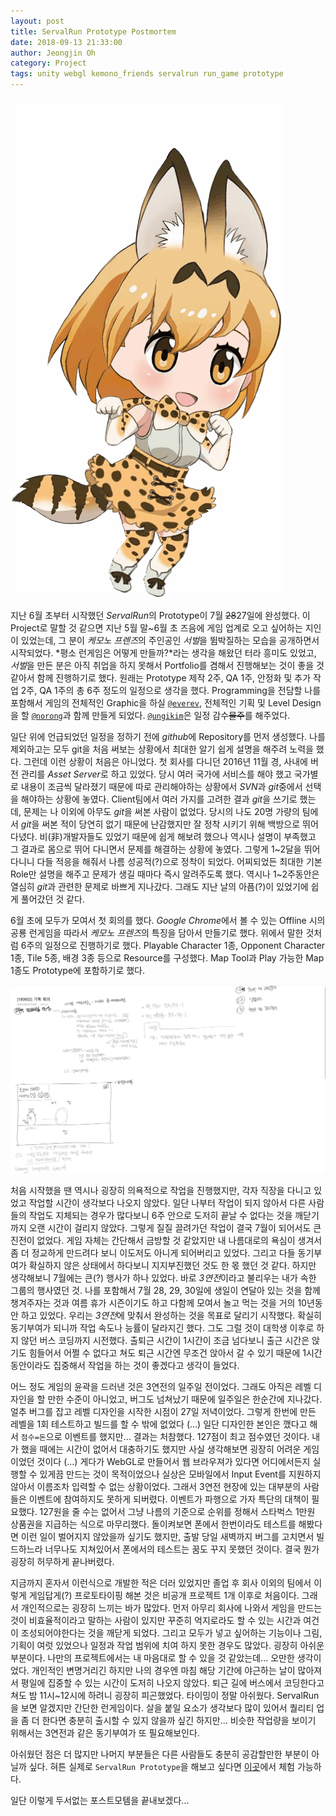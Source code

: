 ```yaml
---
layout: post
title: ServalRun Prototype Postmortem
date: 2018-09-13 21:33:00
author: Jeongjin Oh
category: Project
tags: unity webgl kemono_friends servalrun run_game prototype
---
```


![ServalRun의 Serval](/images/2018-9-13-Postmortem-About-ServalRun-Prototype/1.gif)

지난 6월 초부터 시작했던 *ServalRun*의 Prototype이 7월 ~~28~~27일에 완성했다. 이 Project로 말할 것 같으면 지난 5월 말~6월 초 즈음에 게임 업계로 오고 싶어하는 지인이 있었는데, 그 분이 *케모노 프렌즈*의 주인공인 *서벌*을 뜀박질하는 모습을 공개하면서 시작되었다. *평소 런게임은 어떻게 만들까?*라는 생각을 해왔던 터라 흥미도 있었고, *서벌*을 만든 분은 아직 취업을 하지 못해서 Portfolio를 겸해서 진행해보는 것이 좋을 것 같아서 함께 진행하기로 했다. 원래는 Prototype 제작 2주, QA 1주, 안정화 및 추가 작업 2주, QA 1주의 총 6주 정도의 일정으로 생각을 했다. Programming을 전담할 나를 포함해서 게임의 전체적인 Graphic을 하실 [`@everev`](https://github.com/everev), 전체적인 기획 및 Level Design을 할 [`@norong`](https://github.com/norong)과 함께 만들게 되었다. [`@ungikim`](https://github.com/ungikim)은 일정 감수~~물주~~를 해주었다.

일단 위에 언급되었던 일정을 정하기 전에 *github*에 Repository를 먼저 생성했다. 나를 제외하고는 모두 git을 처음 써보는 상황에서 최대한 알기 쉽게 설명을 해주려 노력을 했다. 그런데 이런 상황이 처음은 아니었다. 첫 회사를 다니던 2016년 11월 경, 사내에 버전 관리를 *Asset Server*로 하고 있었다. 당시 여러 국가에 서비스를 해야 했고 국가별로 내용이 조금씩 달라졌기 때문에 따로 관리해야하는 상황에서 *SVN*과 *git*중에서 선택을 해야하는 상황에 놓였다. Client팀에서 여러 가지를 고려한 결과 *git*을 쓰기로 했는데, 문제는 나 이외에 아무도 *git*을 써본 사람이 없었다. 당시의 나도 20명 가량의 팀에서 *git*을 써본 적이 당연히 없기 때문에 난감했지만 잘 정착 시키기 위해 백방으로 뛰어다녔다. 비(非)개발자들도 있었기 때문에 쉽게 해보려 했으나 역시나 설명이 부족했고 그 결과로 몸으로 뛰어 다니면서 문제를 해결하는 상황에 놓였다. 그렇게 1~2달을 뛰어다니니 다들 적응을 해줘서 나름 성공적(?)으로 정착이 되었다. 어찌되었든 최대한 기본 Role만 설명을 해주고 문제가 생길 때마다 즉시 알려주도록 했다. 역시나 1~2주동안은 열심히 *git*과 관련한 문제로 바쁘게 지나갔다. 그래도 지난 날의 아픔(?)이 있었기에 쉽게 풀어갔던 것 같다.

6월 초에 모두가 모여서 첫 회의를 했다. *Google Chrome*에서 볼 수 있는 Offline 시의 공룡 런게임을 따라서 *케모노 프렌즈*의 특징을 담아서 만들기로 했다. 위에서 말한 것처럼 6주의 일정으로 진행하기로 했다. Playable Character 1종, Opponent Character 1종, Tile 5종, 배경 3종 등으로 Resource를 구성했다. Map Tool과 Play 가능한 Map 1종도 Prototype에 포함하기로 했다.

![ServalRun Prototype 회의록](/images/2018-9-13-Postmortem-About-ServalRun-Prototype/2.png)

처음 시작했을 땐 역시나 굉장히 의욕적으로 작업을 진행했지만, 각자 직장을 다니고 있었고 작업할 시간이 생각보다 나오지 않았다. 일단 나부터 작업이 되지 않아서 다른 사람들의 작업도 지체되는 경우가 많다보니 6주 안으로 도저히 끝날 수 없다는 것을 깨닫기까지 오랜 시간이 걸리지 않았다. 그렇게 질질 끌려가던 작업이 결국 7월이 되어서도 큰 진전이 없었다. 게임 자체는 간단해서 금방할 것 같았지만 내 나름대로의 욕심이 생겨서 좀 더 정교하게 만드려다 보니 이도저도 아니게 되어버리고 있었다. 그리고 다들 동기부여가 확실하지 않은 상태에서 하다보니 지지부진했던 것도 한 몫 했던 것 같다. 하지만 생각해보니 7월에는 큰(?) 행사가 하나 있었다. 바로 *3연전*이라고 불리우는 내가 속한 그룹의 행사였던 것. 나를 포함해서 7월 28, 29, 30일에 생일이 연달아 있는 것을 함께 챙겨주자는 것과 여름 휴가 시즌이기도 하고 다함께 모여서 놀고 먹는 것을 거의 10년동안 하고 있었다. 우리는 *3연전*에 맞춰서 완성하는 것을 목표로 달리기 시작했다. 확실히 동기부여가 되니까 작업 속도나 능률이 달라지긴 했다. 그도 그럴 것이 대학생 이후로 하지 않던 버스 코딩까지 시전했다. 출퇴근 시간이 1시간이 조금 넘다보니 출근 시간은 앉기도 힘들어서 어쩔 수 없다고 쳐도 퇴근 시간엔 무조건 앉아서 갈 수 있기 때문에 1시간동안이라도 집중해서 작업을 하는 것이 좋겠다고 생각이 들었다.

어느 정도 게임의 윤곽을 드러낸 것은 3연전의 일주일 전이었다. 그래도 아직은 레벨 디자인을 할 만한 수준이 아니었고, 버그도 넘쳐났기 때문에 일주일은 한순간에 지나갔다. 얼추 버그를 잡고 레벨 디자인을 시작한 시점이 27일 저녁이었다. 그렇게 한번에 만든 레벨을 1회 테스트하고 빌드를 할 수 밖에 없었다 (...) 일단 디자인한 본인은 깼다고 해서 `점수=돈`으로 이벤트를 했지만... 결과는 처참했다. 127점이 최고 점수였던 것이다. 내가 했을 때에는 시간이 없어서 대충하기도 했지만 사실 생각해보면 굉장히 어려운 게임이었던 것이다 (...) 게다가 WebGL로 만들어서 웹 브라우져가 있다면 어디에서든지 실행할 수 있게끔 만드는 것이 목적이었으나 실상은 모바일에서 Input Event를 지원하지 않아서 이름조차 입력할 수 없는 상황이었다. 그래서 3연전 현장에 있는 대부분의 사람들은 이벤트에 참여하지도 못하게 되버렸다. 이벤트가 파행으로 가자 특단의 대책이 필요했다. 127원을 줄 수는 없어서 그냥 나름의 기준으로 순위를 정해서 스타벅스 1만원 상품권을 지급하는 식으로 마무리했다. 돌이켜보면 폰에서 한번이라도 테스트를 해봤다면 이런 일이 벌어지지 않았을까 싶기도 했지만, 출발 당일 새벽까지 버그를 고치면서 빌드하느라 너무나도 지쳐있어서 폰에서의 테스트는 꿈도 꾸지 못했던 것이다. 결국 뭔가 굉장히 허무하게 끝나버렸다.

지금까지 혼자서 이런식으로 개발한 적은 더러 있었지만 졸업 후 회사 이외의 팀에서 이렇게 게임답게(?) 프로토타이핑 해본 것은 비공개 프로젝트 1개 이후로 처음이다. 그래서 개인적으로는 굉장히 느끼는 바가 많았다. 먼저 아무리 회사에 나와서 게임을 만드는 것이 비효율적이라고 말하는 사람이 있지만 꾸준히 억지로라도 할 수 있는 시간과 여건이 조성되어야한다는 것을 깨닫게 되었다. 그리고 모두가 넣고 싶어하는 기능이나 그림, 기획이 여럿 있었으나 일정과 작업 범위에 치여 하지 못한 경우도 많았다. 굉장히 아쉬운 부분이다. 나만의 프로젝트에서는 내 마음대로 할 수 있을 것 같았는데... 오만한 생각이었다. 개인적인 변명거리긴 하지만 나의 경우엔 마침 해당 기간에 야근하는 날이 많아져서 평일에 집중할 수 있는 시간이 도저히 나오지 않았다. 퇴근 길에 버스에서 코딩한다고 쳐도 밤 11시~12시에 하려니 굉장히 피곤했었다. 타이밍이 정말 아쉬웠다. ServalRun을 보면 알겠지만 간단한 런게임이다. 살을 붙일 요소가 생각보다 많이 있어서 퀄리티 업을 좀 더 한다면 충분히 출시할 수 있지 않을까 싶긴 하지만... 비슷한 작업량을 보이기 위해서는 3연전과 같은 동기부여가 또 필요해보인다.

아쉬웠던 점은 더 많지만 나머지 부분들은 다른 사람들도 충분히 공감할만한 부분이 아닐까 싶다. 혀튼 실제로 `ServalRun Prototype`을 해보고 싶다면 [이곳](https://onsemy.github.io/ServalRun/Prototype)에서 체험 가능하다.

일단 이렇게 두서없는 포스트모템을 끝내보겠다...